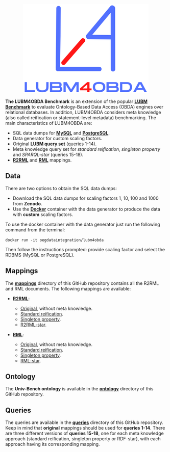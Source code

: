 <p align="center">
<img src="https://github.com/oeg-upm/lubm4obda/blob/main/logo.png" height="280" alt="morph">
</p>

**The LUBM4OBDA Benchmark** is an extension of the popular **[LUBM Benchmark](http://swat.cse.lehigh.edu/projects/lubm/)** to evaluate Ontology-Based Data Access (OBDA) engines over relational databases. In addition, LUBM4OBDA considers meta knowledge (also called reification or statement-level metadata) benchmarking. The main characteristics of LUBM4OBDA are:

- SQL data dumps for **[MySQL](https://www.mysql.com/)** and **[PostgreSQL](https://www.postgresql.org/)**.
- Data generator for custom scaling factors.
- Original **[LUBM query set](http://swat.cse.lehigh.edu/projects/lubm/queries-sparql.txt)** (queries 1-14).
- Meta knowledge query set for _standard reification_, _singleton property_ and _SPARQL-star_ (queries 15-18).
- **[R2RML](https://www.w3.org/TR/r2rml/)** and **[RML](https://rml.io/specs/rml/)** mappings.

## Data

There are two options to obtain the SQL data dumps:

- Download the SQL data dumps for scaling factors 1, 10, 100 and 1000 from **Zenodo**.
- Use the **[Docker](https://hub.docker.com/r/oegdataintegration/lubm4obda)** container with the data generator to produce the data with **custom** scaling factors.

To use the docker container with the data generator just run the following command from the terminal:

`docker run -it oegdataintegration/lubm4obda`

Then follow the instructions prompted: provide scaling factor and select the RDBMS (MySQL or PostgreSQL).

## Mappings

The **[mappings](https://github.com/oeg-upm/lubm4obda/tree/main/mappings)** directory of this GitHub repository contains all the R2RML and RML documents. The following mappings are available:

- **[R2RML](https://github.com/oeg-upm/lubm4obda/tree/main/mappings/r2rml)**:
  - [Original](https://github.com/oeg-upm/lubm4obda/blob/main/mappings/r2rml/lubm4obda.r2rml.ttl), without meta knowledge.
  - [Standard reification](https://github.com/oeg-upm/lubm4obda/blob/main/mappings/r2rml/lubm4obda-reification.r2rml.ttl).
  - [Singleton property](https://github.com/oeg-upm/lubm4obda/blob/main/mappings/r2rml/lubm4obda-singleton-property.r2rml.ttl).
  - [R2RML-star](https://github.com/oeg-upm/lubm4obda/blob/main/mappings/r2rml/lubm4obda-star.r2rml.ttl).

- **[RML](https://github.com/oeg-upm/lubm4obda/tree/main/mappings/rml)**:
  - [Original](https://github.com/oeg-upm/lubm4obda/blob/main/mappings/rml/lubm4obda.rml.ttl), without meta knowledge.
  - [Standard reification](https://github.com/oeg-upm/lubm4obda/blob/main/mappings/rml/lubm4obda-reification.rml.ttl).
  - [Singleton property](https://github.com/oeg-upm/lubm4obda/blob/main/mappings/rml/lubm4obda-singleton-property.rml.ttl).
  - [RML-star](https://github.com/oeg-upm/lubm4obda/blob/main/mappings/rml/lubm4obda-star.rml.ttl).

## Ontology

The **Univ-Bench ontology** is available in the **[ontology](https://github.com/oeg-upm/lubm4obda/blob/main/ontology/univ-bench.owl)** directory of this GitHub repository.

## Queries

The queries are available in the **[queries](https://github.com/oeg-upm/lubm4obda/tree/main/queries)** directory of this GitHub repository. Keep in mind that **original** mappings should be used for **queries 1-14**. There are three different versions of **queries 15-18**, one for each meta knowledge approach (standard reification, singleton property or RDF-star), with each approach having its corresponding mapping.
